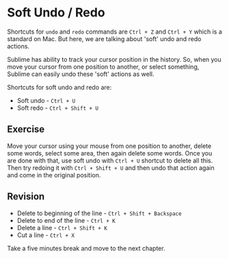 Soft Undo / Redo
=================

Shortcuts for `undo` and `redo` commands are `Ctrl + Z` and `Ctrl + Y`
which is a standard on Mac. But here, we are talking about 'soft' undo and redo
actions.

Sublime has ability to track your cursor position in the history. So, when you
move your cursor from one position to another, or select something, Sublime can
easily undo these 'soft' actions as well.

Shortcuts for soft undo and redo are:

* Soft undo - `Ctrl + U`
* Soft redo - `Ctrl + Shift + U`

Exercise
---------

Move your cursor using your mouse from one position to another, delete some
words, select some area, then again delete some words. Once you are done with
that, use soft undo with `Ctrl + U` shortcut to delete all this. Then try
redoing it with `Ctrl + Shift + U` and then undo that action again and come in
the original position.

Revision
---------

* Delete to beginning of the line - `Ctrl + Shift + Backspace`
* Delete to end of the line - `Ctrl + K`
* Delete a line - `Ctrl + Shift + K`
* Cut a line - `Ctrl + X`

Take a five minutes break and move to the next chapter.
